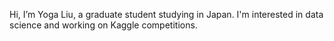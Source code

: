 Hi, I’m Yoga Liu, a graduate student studying in Japan.
I'm interested in data science and working on Kaggle competitions.


<!---
yogaliu-ds/yogaliu-ds is a ✨ special ✨ repository because its `README.md` (this file) appears on your GitHub profile.
You can click the Preview link to take a look at your changes.
--->
